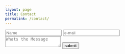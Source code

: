 ```yaml
---
layout: page
title: Contact
permalink: /contact/
---
```


<p>
    
</p>

<div class="contact">
    <form action="http://getsimpleform.com/messages?form_api_token=889f5d1ed8fe6b2b9aff6b720fef7584" method="post">
     <!-- the redirect_to is optional, the form will redirect to the referrer on submission -->
    <input type='hidden' name='redirect_to' value='<the complete return url e.g. http://thankyou.junaidmasoodi.com>' />
    <!-- all your input fields here.... -->
    <input type='text' placeholder="Name" name='Name' label="Name"/>
    <input type='email' placeholder="e-mail" name='email' label="E-Mail"/>
    <textarea name="message" placeholder="Whats the Message" ></textarea>
    <input type='submit' value='submit' />
    </form>

</div>